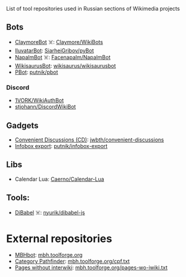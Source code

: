 List of tool repositories used in Russian sections of Wikimedia projects

## Bots
* [ClaymoreBot](https://ru.wikipedia.org/wiki/User:ClaymoreBot) ☠️: [Claymore/WikiBots](https://github.com/Claymore/WikiBots)
* [IluvatarBot](https://ru.wikipedia.org/wiki/User:IluvatarBot): [SiarheiGribov/pyBot](https://github.com/SiarheiGribov/pyBot)
* [NapalmBot](https://ru.wikipedia.org/wiki/User:NapalmBot) ☠️: [Facenapalm/NapalmBot](https://github.com/Facenapalm/NapalmBot)
* [WikisaurusBot](https://ru.wikipedia.org/wiki/User:WikisaurusBot): [wikisaurus/wikisaurusbot](https://github.com/wikisaurus/wikisaurusbot)
* [PBot](https://ru.wikipedia.org/wiki/User:PBot): [putnik/pbot](https://github.com/putnik/pbot)

### Discord
* [1VORK/WikiAuthBot](https://github.com/1VORK/WikiAuthBot)
* [stjohann/DiscordWikiBot](https://github.com/stjohann/DiscordWikiBot)

## Gadgets
* [Convenient Discussions (CD)](https://commons.wikimedia.org/wiki/User:Jack_who_built_the_house/Convenient_Discussions/ru): [jwbth/convenient-discussions](https://github.com/jwbth/convenient-discussions)
* [Infobox export](https://www.wikidata.org/wiki/Help:Infobox_export_gadget): [putnik/infobox-export](https://github.com/putnik/infobox-export)

## Libs
* Calendar Lua: [Caerno/Calendar-Lua](https://github.com/Caerno/Calendar-Lua)

## Tools:
* [DiBabel](https://dibabel.toolforge.org) ☠️: [nyurik/dibabel-js](https://github.com/nyurik/dibabel-js)

# External repositories
* [MBHbot](https://ru.wikipedia.org/wiki/User:MBHbot): [mbh.toolforge.org](https://mbh.toolforge.org)
* [Category Pathfinder](https://mbh.toolforge.org/cpf.cgi): [mbh.toolforge.org/cpf.txt](https://mbh.toolforge.org/cpf.txt)
* [Pages without interwiki](https://mbh.toolforge.org/pages-wo-iwiki.cgi): [mbh.toolforge.org/pages-wo-iwiki.txt](https://mbh.toolforge.org/pages-wo-iwiki.txt)
